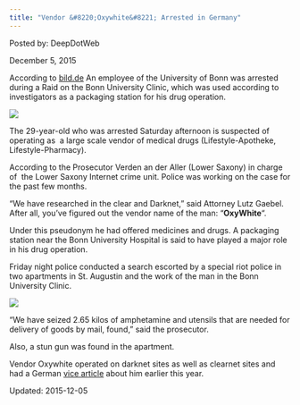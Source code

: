 ```yaml
---
title: "Vendor &#8220;Oxywhite&#8221; Arrested in Germany"
---
```


Posted by: DeepDotWeb 

<span>December 5, 2015</span>

<p>According to <a href="http://www.bild.de/regional/koeln/razzia/razzia-wegen-medikamenten-handel-43680952.bild.html">bild.de</a> An employee of the University of Bonn was arrested during a Raid on the Bonn University Clinic, which was used according to investigators as a packaging station for his drug operation.</p>

<img src="https://info-gir.github.io/deepdotweb/imgs/2015/12/14290177190707111.png">

<p>The 29-year-old who was arrested Saturday afternoon is suspected of operating as  a large scale vendor of medical drugs (Lifestyle-Apotheke, Lifestyle-Pharmacy).</p>
<p>According to the Prosecutor Verden an der Aller (Lower Saxony) in charge of  the Lower Saxony Internet crime unit. Police was working on the case for the past few months.</p>
<p>&#8220;We have researched in the clear and Darknet,&#8221; said Attorney Lutz Gaebel. After all, you&#8217;ve figured out the vendor name of the man: &#8220;<strong>OxyWhite</strong>&#8220;.</p>
<p>Under this pseudonym he had offered medicines and drugs. A packaging station near the Bonn University Hospital is said to have played a major role in his drug operation.</p>
<p>Friday night police conducted a search escorted by a special riot police in two apartments in St. Augustin and the work of the man in the Bonn University Clinic.</p>

<img src="https://info-gir.github.io/deepdotweb/imgs/2015/12/14290176467251021.jpg">

<p>&#8220;We have seized 2.65 kilos of amphetamine and utensils that are needed for delivery of goods by mail, found,&#8221; said the prosecutor.</p>
<p>Also, a stun gun was found in the apartment.</p>
<p>Vendor Oxywhite operated on darknet sites as well as clearnet sites and had a German <a href="http://motherboard.vice.com/de/read/die-graueste-zone-des-deepwebs--einblick-in-den-darknet-medikamenten-handel-389">vice article</a> about him earlier this year.</p>

Updated: 2015-12-05